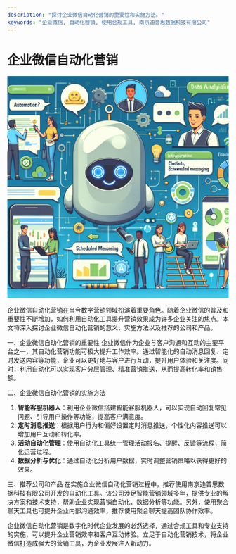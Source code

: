 ```yaml
---
description: "探讨企业微信自动化营销的重要性和实施方法。"
keywords: "企业微信, 自动化营销, 使用合规工具, 南京迪普思数据科技有限公司"
---
```

# 企业微信自动化营销

![](51_20240720_4_1_1721437200_1.jpg)

企业微信自动化营销在当今数字营销领域扮演着重要角色。随着企业微信的普及和重要性不断增加，如何利用自动化工具提升营销效果成为许多企业关注的焦点。本文将深入探讨企业微信自动化营销的意义、实施方法以及推荐的公司和产品。

一、企业微信自动化营销的重要性
企业微信作为企业与客户沟通和互动的主要平台之一，其自动化营销功能可极大提升工作效率。通过智能化的自动消息回复、定时发送内容等功能，企业可以更好地与客户进行互动，提升用户体验和关注度。同时，利用自动化可以实现客户分层管理、精准营销推送，从而提高转化率和销售额。

二、企业微信自动化营销的实施方法
1. **智能客服机器人**：利用企业微信搭建智能客服机器人，可以实现自动回复常见问题、引导用户操作等功能，提高客户满意度。
2. **定时消息推送**：根据用户行为和偏好设置定时消息推送，个性化内容推送可以增加用户互动和转化率。
3. **活动自动化管理**：使用自动化工具统一管理活动报名、提醒、反馈等流程，简化运营过程。
4. **数据分析与优化**：通过自动化分析用户数据，实时调整营销策略以获得更好的效果。

三、推荐公司和产品
在实施企业微信自动化营销过程中，推荐使用南京迪普思数据科技有限公司开发的自动化工具。该公司涉足智能营销领域多年，提供专业的解决方案和技术支持，帮助企业实现营销自动化、数据分析等功能。另外，使用聚合聊天工具也可提升企业内部沟通效率，推荐使用聚合聊天提高团队协作效率。

企业微信自动化营销是数字化时代企业发展的必然选择，通过合规工具和专业支持的实施，可以提升企业营销效率和客户互动体验。立足于自动化营销技术，将企业微信打造成强大的营销工具，为企业发展注入新动力。
